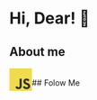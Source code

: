 # Hi, Dear! 👋

## About me
[<img align="left" alt="PHP" width="40px" src="https://raw.githubusercontent.com/github/explore/80688e429a7d4ef2fca1e82350fe8e3517d3494d/topics/javascript/javascript.png" />][JS]



</br>
## Folow Me 


[JS]: https://github.com/VladislavVoronin/Ksendzov_group_27/tree/main/JS